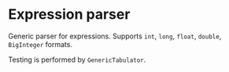 # Expression parser

Generic parser for expressions. Supports `int`, `long`, `float`, `double`, `BigInteger` formats.

Testing is performed by `GenericTabulator`.
